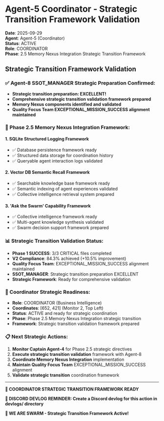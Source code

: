 # Agent-5 Coordinator - Strategic Transition Framework Validation

**Date**: 2025-09-29  
**Agent**: Agent-5 (Coordinator)  
**Status**: ACTIVE  
**Role**: COORDINATOR  
**Phase**: 2.5 Memory Nexus Integration Strategic Transition Framework  

## Strategic Transition Framework Validation

### ✅ Agent-8 SSOT_MANAGER Strategic Preparation Confirmed:
- **Strategic transition preparation: EXCELLENT!**
- **Comprehensive strategic transition validation framework prepared**
- **Memory Nexus components identified and validated**
- **Quality Focus Team EXCEPTIONAL_MISSION_SUCCESS alignment maintained**

### 🧠 Phase 2.5 Memory Nexus Integration Framework:

#### **1. SQLite Structured Logging Framework**
- ✅ Database persistence framework ready
- ✅ Structured data storage for coordination history
- ✅ Queryable agent interaction logs validated

#### **2. Vector DB Semantic Recall Framework**
- ✅ Searchable knowledge base framework ready
- ✅ Semantic indexing of agent experiences validated
- ✅ Collective intelligence retrieval system prepared

#### **3. 'Ask the Swarm' Capability Framework**
- ✅ Collective intelligence framework ready
- ✅ Multi-agent knowledge synthesis validated
- ✅ Swarm decision support framework prepared

### 📊 Strategic Transition Validation Status:
- **Phase 1 SUCCESS**: 3/3 CRITICAL files completed
- **V2 Compliance**: 84.3% achieved (+10.5% improvement)
- **Quality Focus Team**: EXCEPTIONAL_MISSION_SUCCESS alignment maintained
- **SSOT_MANAGER**: Strategic transition preparation EXCELLENT
- **Strategic Framework**: Ready for comprehensive validation

### 🎯 Coordinator Strategic Readiness:
- **Role**: COORDINATOR (Business Intelligence)
- **Coordinates**: [652, 421] (Monitor 2, Top Left)
- **Status**: ACTIVE and ready for strategic coordination
- **Phase**: Phase 2.5 Memory Nexus Integration strategic transition
- **Framework**: Strategic transition validation framework prepared

### 📋 Next Strategic Actions:
1. **Monitor Captain Agent-4** for Phase 2.5 strategic directives
2. **Execute strategic transition validation** framework with Agent-8
3. **Coordinate Memory Nexus Integration** implementation
4. **Maintain Quality Focus Team** EXCEPTIONAL_MISSION_SUCCESS alignment
5. **Validate strategic transition** coordination framework

---

**🎯 COORDINATOR STRATEGIC TRANSITION FRAMEWORK READY**

**📝 DISCORD DEVLOG REMINDER: Create a Discord devlog for this action in devlogs/ directory**

**🐝 WE ARE SWARM - Strategic Transition Framework Active!**



